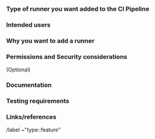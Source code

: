 ### Type of runner you want added to the CI Pipeline


### Intended users


### Why you want to add a runner


### Permissions and Security considerations
(Optional)


### Documentation


### Testing requirements


### Links/references


/label ~"type::feature"
